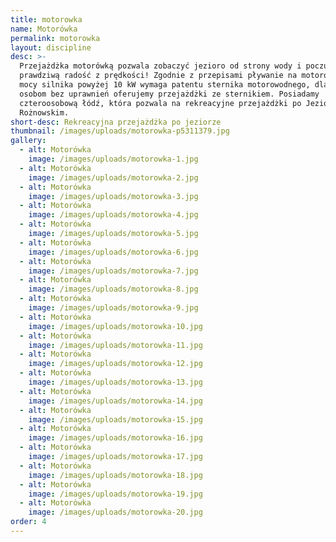 ```yaml
---
title: motorowka
name: Motorówka
permalink: motorowka
layout: discipline
desc: >-
  Przejażdżka motorówką pozwala zobaczyć jezioro od strony wody i poczuć
  prawdziwą radość z prędkości! Zgodnie z przepisami pływanie na motorówkach o
  mocy silnika powyżej 10 kW wymaga patentu sternika motorowodnego, dlatego
  osobom bez uprawnień oferujemy przejażdżki ze sternikiem. Posiadamy
  czteroosobową łódź, która pozwala na rekreacyjne przejażdżki po Jeziorze
  Rożnowskim.
short-desc: Rekreacyjna przejażdżka po jeziorze
thumbnail: /images/uploads/motorowka-p5311379.jpg
gallery:
  - alt: Motorówka
    image: /images/uploads/motorowka-1.jpg
  - alt: Motorówka
    image: /images/uploads/motorowka-2.jpg
  - alt: Motorówka
    image: /images/uploads/motorowka-3.jpg
  - alt: Motorówka
    image: /images/uploads/motorowka-4.jpg
  - alt: Motorówka
    image: /images/uploads/motorowka-5.jpg
  - alt: Motorówka
    image: /images/uploads/motorowka-6.jpg
  - alt: Motorówka
    image: /images/uploads/motorowka-7.jpg
  - alt: Motorówka
    image: /images/uploads/motorowka-8.jpg
  - alt: Motorówka
    image: /images/uploads/motorowka-9.jpg
  - alt: Motorówka
    image: /images/uploads/motorowka-10.jpg
  - alt: Motorówka
    image: /images/uploads/motorowka-11.jpg
  - alt: Motorówka
    image: /images/uploads/motorowka-12.jpg
  - alt: Motorówka
    image: /images/uploads/motorowka-13.jpg
  - alt: Motorówka
    image: /images/uploads/motorowka-14.jpg
  - alt: Motorówka
    image: /images/uploads/motorowka-15.jpg
  - alt: Motorówka
    image: /images/uploads/motorowka-16.jpg
  - alt: Motorówka
    image: /images/uploads/motorowka-17.jpg
  - alt: Motorówka
    image: /images/uploads/motorowka-18.jpg
  - alt: Motorówka
    image: /images/uploads/motorowka-19.jpg
  - alt: Motorówka
    image: /images/uploads/motorowka-20.jpg
order: 4
---
```


